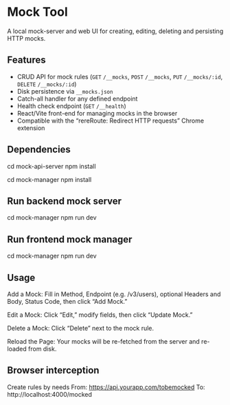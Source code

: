 # Mock Tool

A local mock-server and web UI for creating, editing, deleting and persisting HTTP mocks.

## Features

- CRUD API for mock rules (`GET` `/__mocks`, `POST` `/__mocks`, `PUT` `/__mocks/:id`, `DELETE` `/__mocks/:id`)
- Disk persistence via `__mocks.json`
- Catch-all handler for any defined endpoint
- Health check endpoint (`GET` `/__health`)
- React/Vite front-end for managing mocks in the browser
- Compatible with the “rereRoute: Redirect HTTP requests” Chrome extension

## Dependencies

cd mock-api-server
npm install

cd mock-manager
npm install

## Run backend mock server
cd mock-manager
npm run dev

## Run frontend mock manager
cd mock-manager
npm run dev

## Usage
Add a Mock: Fill in Method, Endpoint (e.g. /v3/users), optional Headers and Body, Status Code, then click “Add Mock.”

Edit a Mock: Click “Edit,” modify fields, then click “Update Mock.”

Delete a Mock: Click “Delete” next to the mock rule.

Reload the Page: Your mocks will be re-fetched from the server and re-loaded from disk.

## Browser interception
Create rules by needs
From: https://api.yourapp.com/tobemocked
To:   http://localhost:4000/mocked